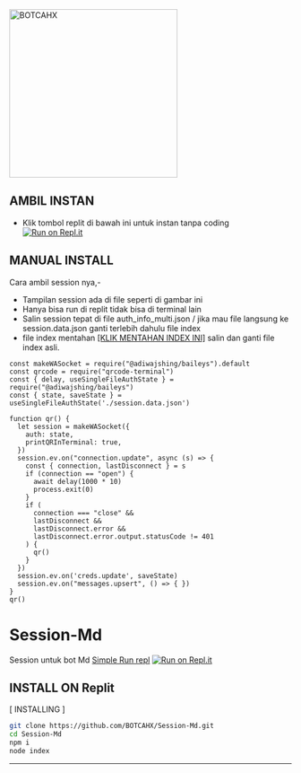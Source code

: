 <div align="alight">
<img src="https://telegra.ph/file/19968eb11731f27620ffe.jpg" alt="BOTCAHX" width="300" />

## AMBIL INSTAN
- Klik tombol replit di bawah ini untuk instan tanpa coding  
[![Run on Repl.it](https://repl.it/badge/github/quiec/whatsAlfa)](https://replit.com/@tioclkp02/Session-Md-5#.replit)

  
## MANUAL INSTALL
Cara ambil session nya,-

- Tampilan session ada di file seperti di gambar ini
- Hanya bisa run di replit tidak bisa di terminal lain
- Salin session tepat di file auth_info_multi.json / jika mau file langsung ke session.data.json ganti terlebih dahulu file index
- file index mentahan [[KLIK MENTAHAN INDEX INI]](https://github.com/BOTCAHX/Session-Md/blob/main/index.js.bak) salin dan ganti file index asli.
```  
const makeWASocket = require("@adiwajshing/baileys").default
const qrcode = require("qrcode-terminal")
const { delay, useSingleFileAuthState } = require("@adiwajshing/baileys")
const { state, saveState } = useSingleFileAuthState('./session.data.json')

function qr() {
  let session = makeWASocket({
    auth: state,
    printQRInTerminal: true,
  })
  session.ev.on("connection.update", async (s) => {
    const { connection, lastDisconnect } = s
    if (connection == "open") {
      await delay(1000 * 10)
      process.exit(0)
    }
    if (
      connection === "close" &&
      lastDisconnect &&
      lastDisconnect.error &&
      lastDisconnect.error.output.statusCode != 401
    ) {
      qr()
    }
  })
  session.ev.on('creds.update', saveState)
  session.ev.on("messages.upsert", () => { })
}
qr()
  ```

# Session-Md
Session untuk bot Md 
[Simple Run repl](https://replit.com/@tioclkp02/Session-Md-5?lite=1&outputonly=1#.replit)
[![Run on Repl.it](https://repl.it/badge/github/quiec/whatsAlfa)](https://replit.com/@tioclkp02/Session-Md-5?lite=1&outputonly=1#.replit)
  

## INSTALL ON Replit
[ INSTALLING ]

```bash
git clone https://github.com/BOTCAHX/Session-Md.git
cd Session-Md
npm i
node index
```
---------
